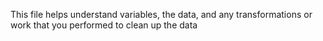 This file helps understand  variables, the data, and any transformations or work that you performed to clean up the data 
